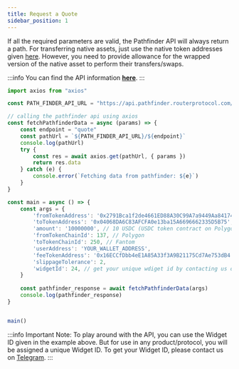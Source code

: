 ```yaml
---
title: Request a Quote
sidebar_position: 1
---
```


If all the required parameters are valid, the Pathfinder API will always return a path.
For transferring native assets, just use the native token addresses given [here](../../configurations/native-assets). However, you need to provide allowance for the wrapped version of the native asset to perform their transfers/swaps.

:::info
You can find the API information [**here**](../../../../api/?v=PATHFINDER).
:::

```jsx
import axios from "axios"

const PATH_FINDER_API_URL = "https://api.pathfinder.routerprotocol.com/api"

// calling the pathfinder api using axios
const fetchPathfinderData = async (params) => {
    const endpoint = "quote"
    const pathUrl = `${PATH_FINDER_API_URL}/${endpoint}`
    console.log(pathUrl)
    try {
        const res = await axios.get(pathUrl, { params })
        return res.data
    } catch (e) {
        console.error(`Fetching data from pathfinder: ${e}`)
    }
}

const main = async () => {
    const args = {
        'fromTokenAddress': '0x2791Bca1f2de4661ED88A30C99A7a9449Aa84174', // USDC on Polygon
        'toTokenAddress': '0x04068DA6C83AFCFA0e13ba15A6696662335D5B75', // USDC on Fantom
        'amount': '10000000', // 10 USDC (USDC token contract on Polygon has 6 decimal places)
        'fromTokenChainId': 137, // Polygon
        'toTokenChainId': 250, // Fantom
        'userAddress': 'YOUR_WALLET_ADDRESS',
        'feeTokenAddress': '0x16ECCfDbb4eE1A85A33f3A9B21175Cd7Ae753dB4', // ROUTE on Polygon
        'slippageTolerance': 2,
        'widgetId': 24, // get your unique wdiget id by contacting us on Telegram
    }
    
    const pathfinder_response = await fetchPathfinderData(args)
    console.log(pathfinder_response)
}


main()
```

:::info
Important Note: 
To play around with the API, you can use the Widget ID given in the example above. But for use in any product/protocol, you will be assigned a unique Widget ID. To get your Widget ID, please contact us on [Telegram](https://t.me/Add_ith).
:::
